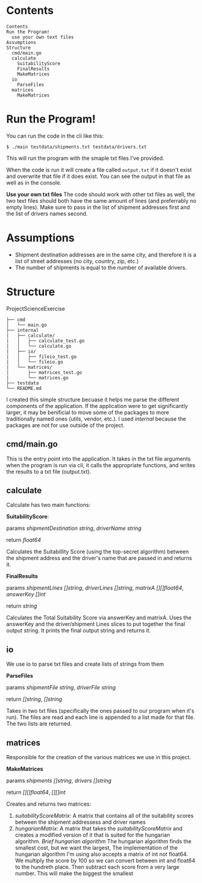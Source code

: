# Contents
```
Contents
Run the Program!
  use your own text files
Assumptions
Structure
  cmd/main.go
  calculate
    SuitabilityScore
    FinalResults
    MakeMatrices
  io
    ParseFiles
  matrices
    MakeMatrices
```

# Run the Program!
You can run the code in the cli like this:
```
$ ./main testdata/shipments.txt testdata/drivers.txt
```
This will run the program with the smaple txt files I've provided.

When the code is run it will create a file called `output.txt` if it doesn't
exist and overwrite that file if it does exist. You can see the output in that
file as well as in the console.

**Use your own txt files**
The code should work with other txt files as well, the two text files should
both have the same amount of lines (and preferrably no empty lines). 
Make sure to pass in the list of shipment addresses first and the list of
drivers names second.

# Assumptions
- Shipment destination addresses are in the same city, and therefore it is a 
  list of street addresses (no city, country, zip, etc.)
- The number of shipments is equal to the number of available drivers.

# Structure
ProjectScienceExercise
```
├── cmd
│   └── main.go
├── internal
|   ├── calculate/
|   │   ├── calculate_test.go
|   │   └── calculate.go
|   ├── io/
|   │   ├── fileio_test.go
|   │   └── fileio.go
|   └── matrices/
|       ├── matrices_test.go
|       └── matrices.go
├── testdata
└── README.md
```
I created this simple structure becuase it helps me parse the different 
components of the application. If the application were to get significantly
larger, it may be benificial to move some of the packages to more traditionally
named ones (utils, vendor, etc.). I used *internal* because the packages are not
for use outside of the project.

## cmd/main.go
This is the entry point into the application. It takes in the txt file arguments
when the program is run via cli, it calls the appropriate functions, and writes
the results to a txt file (output.txt).

## calculate
Calculate has two main functions:

**SuitabilityScore**:

params *shipmentDestination string*, *driverName string*

return *float64*

Calculates the Suitabillity Score (using the top-secret algorithm) between
the shipment address and the driver's name that are passed in and returns it.

**FinalResults**

params *shipmentLines []string*, *driverLines []string*, *matrixA [][]float64*, *answerKey []int*

return *string*

Calculates the Total Suitability Score via answerKey and matrixA. Uses the
answerKey and the driver/shipment Lines slices to put together the final output
string. It prints the final output string and returns it.

## io
We use io to parse txt files and create lists of strings from them

**ParseFiles**

params *shipmentFile string*, *driverFile string*

return *[]string*, *[]string*


Takes in two txt files (specifically the ones passed to our program when it's
run). The files are read and each line is appended to a list made for that file.
The two lists are returned.

## matrices
Responsible for the creation of the various matrices we use in this project.

**MakeMatrices**

params *shipments []string*, *drivers []string*

return *[][]float64*, *[][]int*

Creates and returns two matrices:
  1. *suitabilityScoreMatrix*: A matrix that contains all of the suitability 
    scores between the shipment addressess and driver names
  2. *hungarianMatrix*: A matrix that takes the *suitabilityScoreMatrix* and
    creates a modified version of it that is suited for the hungarian algorithm.
    *Brief hungarian algorithm*
    The hungarian algorithm finds the smallest cost, but we want the largest,
    The implementation of the hungarian algorithm I'm using also accepts a
    matrix of int not float64. We multiply the score by 100 so we can convert
    between int and float64 to the hundreth place. Then subtract each score from
    a very large number. This will make the biggest the smallest 